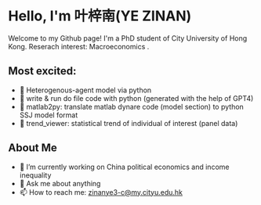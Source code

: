 # Hello, I'm 叶梓南(YE ZINAN)

Welcome to my Github page! I'm a PhD student of City University of Hong Kong. Reserach interest: Macroeconomics .

## Most excited:
- 🌱 Heterogenous-agent model via python
- 🌱 write & run do file code with python (generated with the help of GPT4)
- 🌱 matlab2py: translate matlab dynare code (model section) to python SSJ model format
- 🌱 trend_viewer: statistical trend of individual of interest (panel data)
## About Me

- 🔭 I’m currently working on China political economics and income inequality
- 💬 Ask me about anything
- 📫 How to reach me: zinanye3-c@my.cityu.edu.hk

